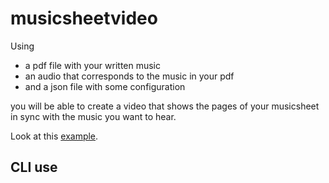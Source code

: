 # musicsheetvideo

Using
- a pdf file with your written music
- an audio that corresponds to the music in your pdf
- and a json file with some configuration

you will be able to create a video that shows the pages of your musicsheet in sync with the music you want to hear. 

Look at this [example](https://youtu.be/Hf5nikZDXBg).

## CLI use

